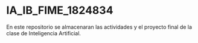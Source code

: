 # IA_IB_FIME_1824834
En este repositorio se almacenaran las actividades y el proyecto final de la clase de Inteligencia Artificial.

